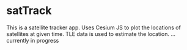 # satTrack
This is a satellite tracker app. Uses Cesium JS to plot the locations of satellites at given time. TLE data is used to estimate the location.
... currently in progress
